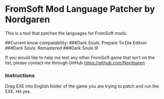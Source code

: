 # FromSoft Mod Language Patcher by Nordgaren
This is a tool that patches the languages for FromSoft mods.

##Current know compatability: 
###Dark Souls: Prepare To Die Edition
###Dark Souls: Remastered
###Dark Souls III

If you would like to help me test any other FromSoft game that isn't on the list, please contact me through GitHub
https://github.com/Nordgaren


### Instructions

Drag EXE into English folder of the game you are trying to patch and run the EXE. Hit yes.